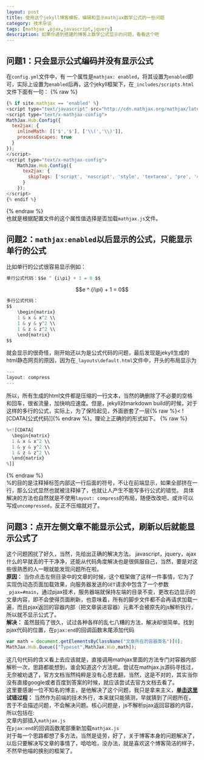 ```yaml
---
layout: post
title: 使用这个jekyll博客模板，编辑和显示mathjax数学公式的一些问题
category: 技术杂谈
tags: [mathjax ,pjax,javascript,jquery]
description: 如果你遇到搭建的博客上数学公式显示的问题，看看这个吧
---
```

## 问题1：只会显示公式编码并没有显示公式
在`config.yml`文件中，有 一个属性是`mathjax: enabled`，将其设置为`enabled`即可，实际上设置为`enabled`后再，这个jekyll框架下，在`_includes/scripts.html`文件下面有一句：
{% raw %}
```javascript
{% if site.mathjax == 'enabled' %}
<script type="text/javascript" src="http://cdn.mathjax.org/mathjax/latest/MathJax.js?config=TeX-AMS-MML_HTMLorMML" id='mathjax'></script>
<script type="text/x-mathjax-config">
MathJax.Hub.Config({
  tex2jax: {
    inlineMath: [['$','$'], ['\\(','\\)']],
    processEscapes: true
  }
});
</script>
<script type="text/x-mathjax-config">
    MathJax.Hub.Config({
      tex2jax: {
        skipTags: ['script', 'noscript', 'style', 'textarea', 'pre', 'code']
      }
    });
</script>
{% endif %}
```
{% endraw %}  
也就是根据配置文件的这个属性值选择是否加载`mathjax.js`文件。

## 问题2：`mathjax:enabled`以后显示的公式，只能显示单行的公式
比如单行的公式很容易显示例如：
```javascript
单行公式代码：$$e ^ {i\pi} + 1 = 0 $$
```
<center>$$e ^ {i\pi} + 1 = 0$$
</center>

```javascript
多行公式代码：
$$
    \begin{matrix}
    1 & x & x^2 \\
    1 & y & y^2 \\
    1 & z & z^2 \\
    \end{matrix}
$$
```
就会显示的很奇怪，刚开始还以为是公式代码的问题，最后发现是jekyll生成的html静态网页的原因，因为在`_layouts\default.html`文件中，开头的布局显示为
```javascript
---
layout: compress
---
```
所以，所有生成的html文件都是压缩的一行文本，当然的确删除了不必要的空格和回车，很省流量，加快响应速度。但是，jekyll对markdown build的时候，对于这样的多行的公式，实际上，为了保险起见，外面嵌套了一层{% raw %}< ![CDATA[公式代码]]{% endraw %}。理论上正确的的形式如下。
{% raw %}
```javascript
%<![CDATA[
  \begin{matrix}
  1 & x & x^2 \\
  1 & y & y^2 \\
  1 & z & z^2 \\
  \end{matrix}
%]]
```
{% endraw %}  
%的目的是注释掉标签内部这一行后面的符号，不让在前端显示，如果全部挤在一行，那么公式显然也就被注释掉了，也就让人产生不能写多行公式的错觉。
具体解决的方法也自然就是不使用`layout: compress`的布局，随便改改吧，或许可以写成`uncompressed`，反正不压缩就对了。
## 问题3：点开左侧文章不能显示公式，刷新以后就能显示公式了
这个问题困扰了好久，当然，先给出正确的解决方法。
javascript，jquery，ajax什么的早就丢的干干净净，还能从代码角度解决也是很佩服自己，当然，要是对这些很熟悉的人一眼就能发现问题所在啦。  
**原因：** 当你点击左侧目录中的文章的时候，这个框架做了这样一件事情，它为了实现伪动态页面加载效果，向服务器发送的`GET`请求中包含了一个参数`_pjax=#main`，通过pjax技术，服务器端就保持左端的目录不变，更改右边显示的文章内容，即不会使得页面刷新，也意味着，所有的脚步文件都不会再请求加载一遍，而且pjax返回的容器内部（把文章装进容器）元素不会被原先的js解析执行，所以就不显示公式了。  
**解决：** 虽然鼓捣了很久，试过各种各样的乱七八糟的方法，解决却很简单。找到pjax代码的位置，在`pjax:end`的回调函数末尾添加代码
```javascript
var math = document.getElementsByClassName("文章所在的容器类名")[0];
MathJax.Hub.Queue(["Typeset",MathJax.Hub,math]);
```
这几句代码的含义看上去应该就是，直接调用mathjax里面的方法专门对容器内部解析一次，思路都能想到，谁会知道这个方法呢。尝试在mathjax.js源码寻找过，无奈被劝退了，官方文档当然纯粹是没有心思去翻，当然，这是不对的，其实当你没有直接google或者百度到答案的时候，就应该尝试去官方文档去看了。   
这里要感谢一位不知名的博主，是他解决了这个问题，我只是拿来主义，[**单击这里**](https://www.jianshu.com/p/8bec0ab9b467)  
**试错过程：** 当然作为前端的技术外行，本来就只能猜测，早就猜到了问题所在，苦于不会描述问题，不会解决问题。核心问题是，js不解析pjax返回容器的内容，所以包括在:  
文章内部插入`mathjax.js`  
在`pjax:end`的回调函数尾部重新加载`mathjax.js`  
对于每一个思路都想了多方法，当然是徒劳，好了，关于博客本身的问题解决了，以后只要解决写文章的事情了，哈哈哈，没办法，就是喜欢这个博客简洁的样子，不然早他喵的换别的框架了。
